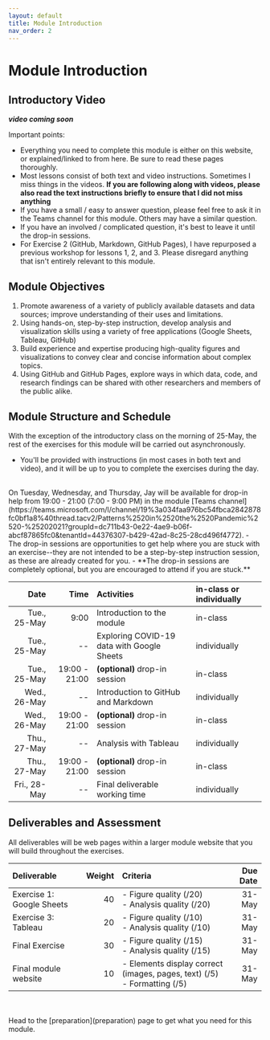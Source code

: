 ```yaml
---
layout: default
title: Module Introduction
nav_order: 2
---
```


# Module Introduction

## Introductory Video
***video coming soon***

Important points: 
- Everything you need to complete this module is either on this website, or explained/linked to from here. Be sure to read these pages thoroughly.
- Most lessons consist of both text and video instructions. Sometimes I miss things in the videos. **If you are following along with videos, please also read the text instructions briefly to ensure that I did not miss anything**
- If you have a small / easy to answer question, please feel free to ask it in the Teams channel for this module. Others may have a similar question. 
- If you have an involved / complicated question, it's best to leave it until the drop-in sessions.
- For Exercise 2 (GitHub, Markdown, GitHub Pages), I have repurposed a previous workshop for lessons 1, 2, and 3. Please disregard anything that isn't entirely relevant to this module.  

## Module Objectives
1.	Promote awareness of a variety of publicly available datasets and data sources; improve understanding of their uses and limitations.
2.	Using hands-on, step-by-step instruction, develop analysis and visualization skills using a variety of free applications (Google Sheets, Tableau, GitHub)
3.	Build experience and expertise producing high-quality figures and visualizations to convey clear and concise information about complex topics. 
4.	Using GitHub and GitHub Pages, explore ways in which data, code, and research findings can be shared with other researchers and members of the public alike. 

## Module Structure and Schedule 
With the exception of the introductory class on the morning of 25-May, the rest of the exercises for this module will be carried out asynchronously. 
- You'll be provided with instructions (in most cases in both text and video), and it will be up to you to complete the exercises during the day.  
<br>
On Tuesday, Wednesday, and Thursday, Jay will be available for drop-in help from 19:00 - 21:00 (7:00 - 9:00 PM) in the module [Teams channel](https://teams.microsoft.com/l/channel/19%3a034faa976bc54fbca2842878fc0bf1a8%40thread.tacv2/Patterns%2520in%2520the%2520Pandemic%2520-%25202021?groupId=dc711b43-0e22-4ae9-b06f-abcf87865fc0&tenantId=44376307-b429-42ad-8c25-28cd496f4772). 
- The drop-in sessions are opportunities to get help where you are stuck with an exercise--they are not intended to be a step-by-step instruction session, as these are already created for you. 
- **The drop-in sessions are completely optional, but you are encouraged to attend if you are stuck.**

|Date|Time|Activities|in-class or individually| 
|---:|---:|:---|:---|
|Tue., 25-May|9:00|Introduction to the module|in-class|
|Tue., 25-May|--|Exploring COVID-19 data with Google Sheets|individually|
|Tue., 25-May|19:00 - 21:00|**(optional)** drop-in session|in-class|
|Wed., 26-May|--|Introduction to GitHub and Markdown|individually|
|Wed., 26-May|19:00 - 21:00|**(optional)** drop-in session|in-class|
|Thu., 27-May|--|Analysis with Tableau|individually|
|Thu., 27-May|19:00 - 21:00|**(optional)** drop-in session|in-class|
|Fri., 28-May|--|Final deliverable working time|individually|

## Deliverables and Assessment
All deliverables will be web pages within a larger module website that you will build throughout the exercises.  

|Deliverable|Weight|Criteria|Due Date|
|:---|---:|:---|---:|
|Exercise 1: Google Sheets|40|- Figure quality (/20) <br> - Analysis quality (/20) |31-May|
|Exercise 3: Tableau|20|- Figure quality (/10) <br> - Analysis quality (/10) |31-May|
|Final Exercise|30|- Figure quality (/15) <br> - Analysis quality (/15) |31-May|
|Final module website|10|- Elements display correct (images, pages, text) (/5) <br> - Formatting (/5) |31-May|

<br>
<br>
Head to the [preparation](preparation) page to get what you need for this module.  
